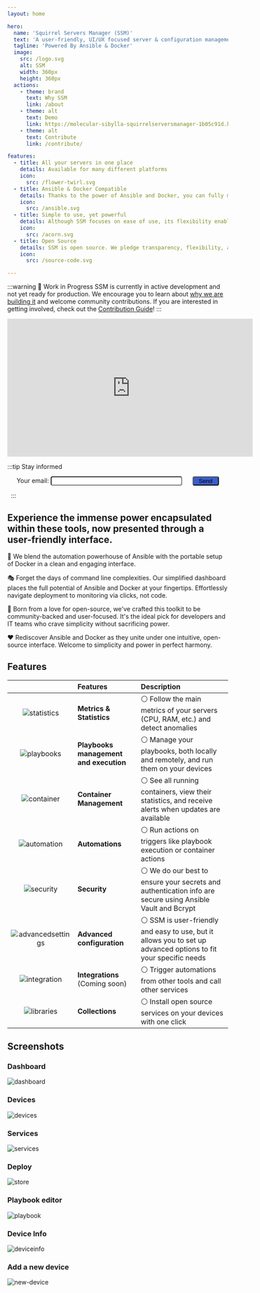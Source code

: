 ```yaml
---
layout: home

hero:
  name: 'Squirrel Servers Manager (SSM)'
  text: 'A user-friendly, UI/UX focused server & configuration management tool'
  tagline: 'Powered By Ansible & Docker'
  image:
    src: /logo.svg
    alt: SSM
    width: 360px
    height: 360px
  actions:
    - theme: brand
      text: Why SSM
      link: /about
    - theme: alt
      text: Demo
      link: https://molecular-sibylla-squirrelserversmanager-1b05c91d.koyeb.app/
    - theme: alt
      text: Contribute
      link: /contribute/

features:
  - title: All your servers in one place
    details: Available for many different platforms
    icon:
      src: /flower-twirl.svg
  - title: Ansible & Docker Compatible
    details: Thanks to the power of Ansible and Docker, you can fully manage your servers, services, and configuration through SSM
    icon:
      src: /ansible.svg
  - title: Simple to use, yet powerful 
    details: Although SSM focuses on ease of use, its flexibility enables you to create powerful and complex setups
    icon:
      src: /acorn.svg
  - title: Open Source
    details: SSM is open source. We pledge transparency, flexibility, and adaptability, allowing you to customize the software to your specific needs.
    icon:
      src: /source-code.svg

---
```


:::warning 🚧 Work in Progress
SSM is currently in active development and not yet ready for production. We encourage you to learn about [why we are building it](/about.md) and welcome community contributions. If you are interested in getting involved, check out the [Contribution Guide](/contribute/)!
:::

<div>
<iframe width="560" height="315" style="margin-left: auto; margin-right: auto" src="https://www.youtube.com/embed/zxWa21ypFCk?si=PXVOJZ31wwxLqUOv" title="YouTube video player" frameborder="0" allow="accelerometer; autoplay; clipboard-write; encrypted-media; gyroscope; picture-in-picture; web-share" referrerpolicy="strict-origin-when-cross-origin" allowfullscreen></iframe>
</div>

<style>
:root {
  --vp-home-hero-name-color: transparent;
  --vp-home-hero-name-background: -webkit-linear-gradient(90deg, #FF5D13, #F0DB4F);

  --vp-home-hero-image-background-image: linear-gradient(-45deg, #bd34fe 50%, #47caff 50%);
  --vp-home-hero-image-filter: blur(44px);
}

@media (min-width: 640px) {
  :root {
    --vp-home-hero-image-filter: blur(56px);
  }
}

@media (min-width: 960px) {
  :root {
    --vp-home-hero-image-filter: blur(68px);
  }
}
</style>

:::tip Stay informed
<div style="text-align:center">
<form name="contact" netlify>
  <p>
    <label>Your email: <input type="email" name="email" style="background-color: white; border-radius: 0.3em; width: 300px"/></label>
    <button type="submit" style="margin-left: 20px; background-color: #3a5ccc; border-radius: 0.3em; width: 60px">Send</button>
  </p>
</form>
</div>

&nbsp;
:::

## Experience the immense power encapsulated within these tools, now presented through a user-friendly interface.

🔌 We blend the automation powerhouse of Ansible with the portable setup of Docker in a clean and engaging interface.

🎭 Forget the days of command line complexities. Our simplified dashboard places the full potential of Ansible and Docker at your fingertips. Effortlessly navigate deployment to monitoring via clicks, not code.

🎯 Born from a love for open-source, we've crafted this toolkit to be community-backed and user-focused. It's the ideal pick for developers and IT teams who crave simplicity without sacrificing power.

❤️ Rediscover Ansible and Docker as they unite under one intuitive, open-source interface. Welcome to simplicity and power in perfect harmony.

## Features

|                                            | Features                               | Description                                                                                                                            |
|:------------------------------------------:|:---------------------------------------|:---------------------------------------------------------------------------------------------------------------------------------------|
| ![statistics](/home/statistics.svg)        | **Metrics & Statistics**               | :white_circle: Follow the main metrics of your servers (CPU, RAM, etc.) and detect anomalies                                           |
| ![playbooks](/home/playback-speed-bold.svg)| **Playbooks management and execution** | :white_circle: Manage your playbooks, both locally and remotely, and run them on your devices                                          |
| ![container](/home/container.svg)          | **Container Management**               | :white_circle: See all running containers, view their statistics, and receive alerts when updates are available                        |
| ![automation](/home/ibm-event-automation.svg)| **Automations**                        | :white_circle: Run actions on triggers like playbook execution or container actions                                                    |
| ![security](/home/security.svg)            | **Security**                           | :white_circle: We do our best to ensure your secrets and authentication info are secure using Ansible Vault and Bcrypt                 | 
| ![advancedsettings](/home/advanced-settings.svg)| **Advanced configuration**             | :white_circle: SSM is user-friendly and easy to use, but it allows you to set up advanced options to fit your specific needs           | 
| ![integration](/home/integration-general.svg)| **Integrations** (Coming soon)         | :white_circle: Trigger automations from other tools and call other services                                                            | 
| ![libraries](/home/library-filled.svg)     | **Collections**                        | :white_circle: Install open source services on your devices with one click                                                             | 

## Screenshots
### Dashboard
![dashboard](/home/dashboard.png)
### Devices
![devices](/home/devices.png)
### Services
![services](/home/services.png)
### Deploy
![store](/home/store.png)
### Playbook editor
![playbook](/home/playbook.png)
### Device Info
![deviceinfo](/home/device-info.png)
### Add a new device
![new-device](/home/new-device.png)
